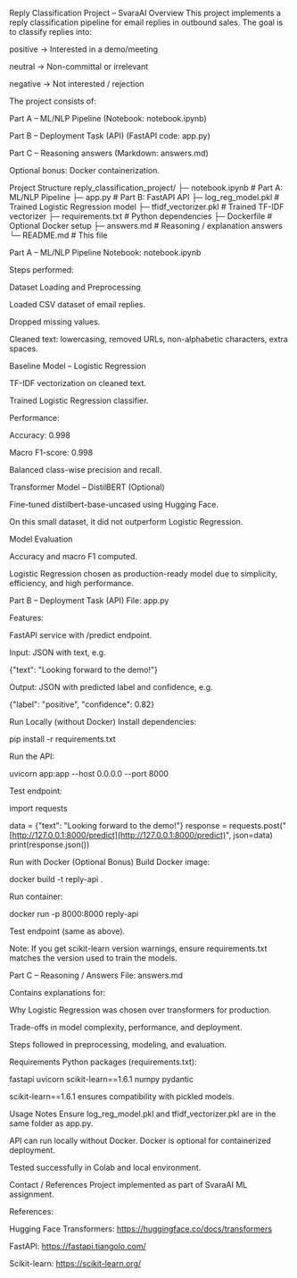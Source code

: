 Reply Classification Project – SvaraAI
Overview
This project implements a reply classification pipeline for email replies in outbound sales. The goal is to classify replies into:

positive → Interested in a demo/meeting

neutral → Non-committal or irrelevant

negative → Not interested / rejection

The project consists of:

Part A – ML/NLP Pipeline (Notebook: notebook.ipynb)

Part B – Deployment Task (API) (FastAPI code: app.py)

Part C – Reasoning answers (Markdown: answers.md)

Optional bonus: Docker containerization.

Project Structure
reply_classification_project/
├─ notebook.ipynb          # Part A: ML/NLP Pipeline
├─ app.py                  # Part B: FastAPI API
├─ log_reg_model.pkl       # Trained Logistic Regression model
├─ tfidf_vectorizer.pkl    # Trained TF-IDF vectorizer
├─ requirements.txt        # Python dependencies
├─ Dockerfile              # Optional Docker setup
├─ answers.md              # Reasoning / explanation answers
└─ README.md               # This file


Part A – ML/NLP Pipeline
Notebook: notebook.ipynb

Steps performed:

Dataset Loading and Preprocessing

Loaded CSV dataset of email replies.

Dropped missing values.

Cleaned text: lowercasing, removed URLs, non-alphabetic characters, extra spaces.

Baseline Model – Logistic Regression

TF-IDF vectorization on cleaned text.

Trained Logistic Regression classifier.

Performance:

Accuracy: 0.998

Macro F1-score: 0.998

Balanced class-wise precision and recall.

Transformer Model – DistilBERT (Optional)

Fine-tuned distilbert-base-uncased using Hugging Face.

On this small dataset, it did not outperform Logistic Regression.

Model Evaluation

Accuracy and macro F1 computed.

Logistic Regression chosen as production-ready model due to simplicity, efficiency, and high performance.

Part B – Deployment Task (API)
File: app.py

Features:

FastAPI service with /predict endpoint.

Input: JSON with text, e.g.

{"text": "Looking forward to the demo!"}


Output: JSON with predicted label and confidence, e.g.

{"label": "positive", "confidence": 0.82}


Run Locally (without Docker)
Install dependencies:

pip install -r requirements.txt


Run the API:

uvicorn app:app --host 0.0.0.0 --port 8000


Test endpoint:

import requests

data = {"text": "Looking forward to the demo!"}
response = requests.post("[http://127.0.0.1:8000/predict](http://127.0.0.1:8000/predict)", json=data)
print(response.json())


Run with Docker (Optional Bonus)
Build Docker image:

docker build -t reply-api .


Run container:

docker run -p 8000:8000 reply-api


Test endpoint (same as above).

Note: If you get scikit-learn version warnings, ensure requirements.txt matches the version used to train the models.

Part C – Reasoning / Answers
File: answers.md

Contains explanations for:

Why Logistic Regression was chosen over transformers for production.

Trade-offs in model complexity, performance, and deployment.

Steps followed in preprocessing, modeling, and evaluation.

Requirements
Python packages (requirements.txt):

fastapi
uvicorn
scikit-learn==1.6.1
numpy
pydantic


scikit-learn==1.6.1 ensures compatibility with pickled models.

Usage Notes
Ensure log_reg_model.pkl and tfidf_vectorizer.pkl are in the same folder as app.py.

API can run locally without Docker. Docker is optional for containerized deployment.

Tested successfully in Colab and local environment.

Contact / References
Project implemented as part of SvaraAI ML assignment.

References:

Hugging Face Transformers: https://huggingface.co/docs/transformers

FastAPI: https://fastapi.tiangolo.com/

Scikit-learn: https://scikit-learn.org/
